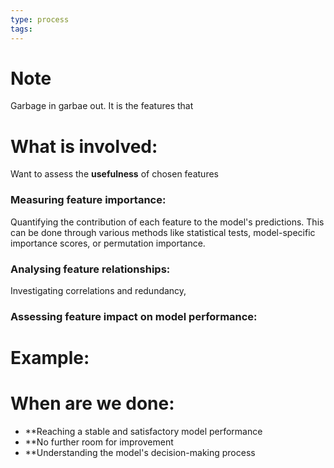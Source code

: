 ```yaml
---
type: process
tags:
---
```


# Note

Garbage in garbae out. It is the features that 
# What is involved:

Want to assess the  **usefulness** of chosen features
### **Measuring feature importance:** 

Quantifying the contribution of each feature to the model's predictions. This can be done through various methods like statistical tests, model-specific importance scores, or permutation importance.
### **Analysing feature relationships:** 

Investigating correlations and redundancy,

### **Assessing feature impact on model performance:** 


# Example:



# When are we done:

- **Reaching a stable and satisfactory model performance
- **No further room for improvement
- **Understanding the model's decision-making process

